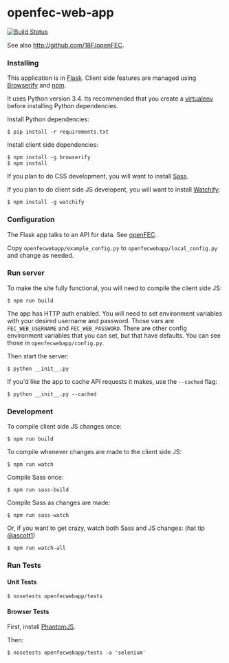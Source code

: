 openfec-web-app
===============
[![Build Status](https://travis-ci.org/18F/openFEC-web-app.svg?branch=master)](https://travis-ci.org/18F/openFEC-web-app)

See also http://github.com/18F/openFEC.

### Installing
This application is in [Flask](http://flask.pocoo.org/). Client side features are managed using [Browserify](http://browserify.org/) and [npm](https://www.npmjs.org/).

It uses Python version 3.4. Its recommended that you create a [virtualenv](http://docs.python-guide.org/en/latest/dev/virtualenvs/) before installing Python dependencies.

Install Python dependencies:
```
$ pip install -r requirements.txt
```

Install client side dependencies:
```
$ npm install -g browserify
$ npm install
```

If you plan to do CSS development, you will want to install [Sass](http://sass-lang.com/). 

If you plan to do client side JS developent, you will want to install [Watchify](https://github.com/substack/watchify):
```
$ npm install -g watchify
```

### Configuration

The Flask app talks to an API for data. See [openFEC](http://github.com/18F/openFEC).

Copy `openfecwebapp/example_config.py` to `openfecwebapp/local_config.py` and change as needed.

### Run server
To make the site fully functional, you will need to compile the client side JS:

```
$ npm run build
```

The app has HTTP auth enabled. You will need to set environment variables with your desired username and password.
Those vars are `FEC_WEB_USERNAME` and `FEC_WEB_PASSWORD`. There are other config environment variables that you
can set, but that have defaults. You can see those in `openfecwebapp/config.py`.

Then start the server:

```
$ python __init__.py
```

If you'd like the app to cache API requests it makes, use the `--cached` flag:

```
$ python __init__.py --cached
```

### Development
To compile client side JS changes once:
```
$ npm run build
```

To compile whenever changes are made to the client side JS:
```
$ npm run watch
```

Compile Sass once:
```
$ npm run sass-build
```

Compile Sass as changes are made:
```
$ npm run sass-watch
```

Or, if you want to get crazy, watch both Sass and JS changes: (hat tip [@ascott1](http://github.com/ascott1))
```
$ npm run watch-all
```

### Run Tests
#### Unit Tests
```
$ nosetests openfecwebapp/tests
```
#### Browser Tests
First, install [PhantomJS](http://phantomjs.org/).

Then:
```
$ nosetests openfecwebapp/tests -a 'selenium'
``` 
